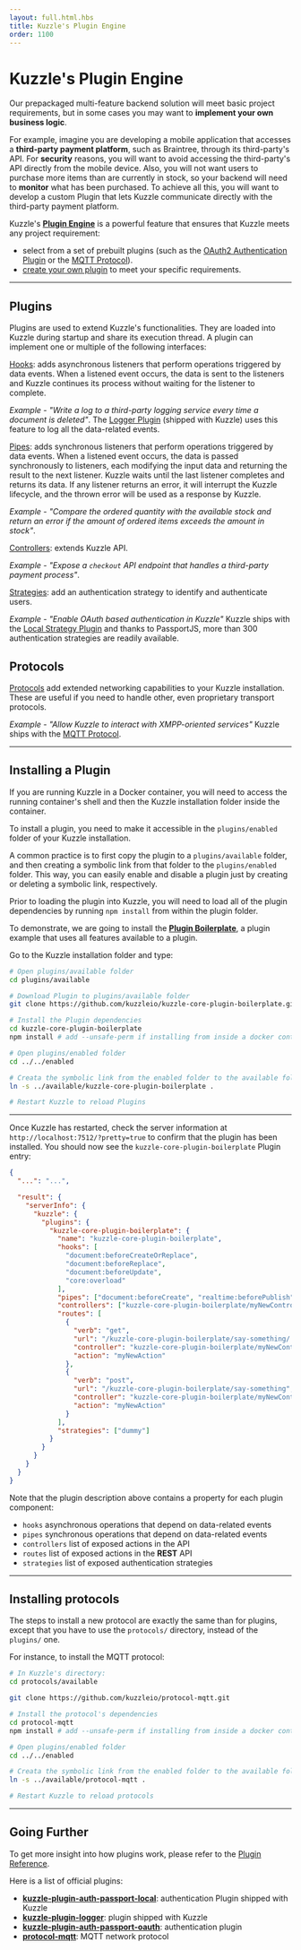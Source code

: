 ```yaml
---
layout: full.html.hbs
title: Kuzzle's Plugin Engine
order: 1100
---
```


# Kuzzle's Plugin Engine

Our prepackaged multi-feature backend solution will meet basic project requirements, but in some cases you may want to **implement your own business logic**.

For example, imagine you are developing a mobile application that accesses a **third-party payment platform**, such as Braintree, through its third-party's API. For **security** reasons, you will want to avoid accessing the third-party's API directly from the mobile device. Also, you will not want users to purchase more items than are currently in stock, so your backend will need to **monitor** what has been purchased. To achieve all this, you will want to develop a custom Plugin that lets Kuzzle communicate directly with the third-party payment platform.

Kuzzle's **[Plugin Engine](/plugins/1)** is a powerful feature that ensures that Kuzzle meets any project requirement:

- select from a set of prebuilt plugins (such as the [OAuth2 Authentication Plugin](https://github.com/kuzzleio/kuzzle-plugin-auth-passport-oauth) or the [MQTT Protocol](https://github.com/kuzzleio/protocol-mqtt)).
- [create your own plugin](/core/1/plugins/essentials) to meet your specific requirements.

---

## Plugins

Plugins are used to extend Kuzzle's functionalities. They are loaded into Kuzzle during startup and share its execution thread. A plugin can implement one or multiple of the following interfaces:

[Hooks](/core/1/plugins/essentials/hooks): adds asynchronous listeners that perform operations triggered by data events. When a listened event occurs, the data is sent to the listeners and Kuzzle continues its process without waiting for the listener to complete.

_Example - "Write a log to a third-party logging service every time a document is deleted"_. The [Logger Plugin](https://github.com/kuzzleio/kuzzle-plugin-logger) (shipped with Kuzzle) uses this feature to log all the data-related events.

[Pipes](/core/1/plugins/essentials/pipes): adds synchronous listeners that perform operations triggered by data events. When a listened event occurs, the data is passed synchronously to listeners, each modifying the input data and returning the result to the next listener. Kuzzle waits until the last listener completes and returns its data. If any listener returns an error, it will interrupt the Kuzzle lifecycle, and the thrown error will be used as a response by Kuzzle.

_Example - "Compare the ordered quantity with the available stock and return an error if the amount of ordered items exceeds the amount in stock"_.

[Controllers](/core/1/plugins/essentials/controllers): extends Kuzzle API.

_Example - "Expose a `checkout` API endpoint that handles a third-party payment process"_.

[Strategies](/core/1/plugins/essentials/strategies): add an authentication strategy to identify and authenticate users.

_Example - "Enable OAuth based authentication in Kuzzle"_
Kuzzle ships with the [Local Strategy Plugin](https://github.com/kuzzleio/kuzzle-plugin-auth-passport-local) and thanks to PassportJS, more than 300 authentication strategies are readily available.

## Protocols

[Protocols](/protocols/1) add extended networking capabilities to your Kuzzle installation. These are useful if you need to handle other, even proprietary transport protocols.

_Example - "Allow Kuzzle to interact with XMPP-oriented services"_
Kuzzle ships with the [MQTT Protocol](https://github.com/kuzzleio/protocol-mqtt).

---

## Installing a Plugin

<div class="alert alert-info">
If you are running Kuzzle in a Docker container, you will need to access the running container's shell and then the Kuzzle installation folder inside the container.
</div>

To install a plugin, you need to make it accessible in the `plugins/enabled` folder of your Kuzzle installation.

A common practice is to first copy the plugin to a `plugins/available` folder, and then creating a symbolic link from that folder to the `plugins/enabled` folder. This way, you can easily enable and disable a plugin just by creating or deleting a symbolic link, respectively.

Prior to loading the plugin into Kuzzle, you will need to load all of the plugin dependencies by running `npm install` from within the plugin folder.

To demonstrate, we are going to install the [**Plugin Boilerplate**](https://github.com/kuzzleio/kuzzle-core-plugin-boilerplate), a plugin example that uses all features available to a plugin.

Go to the Kuzzle installation folder and type:

```bash
# Open plugins/available folder
cd plugins/available

# Download Plugin to plugins/available folder
git clone https://github.com/kuzzleio/kuzzle-core-plugin-boilerplate.git

# Install the Plugin dependencies
cd kuzzle-core-plugin-boilerplate
npm install # add --unsafe-perm if installing from inside a docker container

# Open plugins/enabled folder
cd ../../enabled

# Creata the symbolic link from the enabled folder to the available folder
ln -s ../available/kuzzle-core-plugin-boilerplate .

# Restart Kuzzle to reload Plugins
```

---

Once Kuzzle has restarted, check the server information at `http://localhost:7512/?pretty=true` to confirm that the plugin has been installed. You should now see the `kuzzle-core-plugin-boilerplate` Plugin entry:

```json
{
  "...": "...",

  "result": {
    "serverInfo": {
      "kuzzle": {
        "plugins": {
          "kuzzle-core-plugin-boilerplate": {
            "name": "kuzzle-core-plugin-boilerplate",
            "hooks": [
              "document:beforeCreateOrReplace",
              "document:beforeReplace",
              "document:beforeUpdate",
              "core:overload"
            ],
            "pipes": ["document:beforeCreate", "realtime:beforePublish"],
            "controllers": ["kuzzle-core-plugin-boilerplate/myNewController"],
            "routes": [
              {
                "verb": "get",
                "url": "/kuzzle-core-plugin-boilerplate/say-something/:property",
                "controller": "kuzzle-core-plugin-boilerplate/myNewController",
                "action": "myNewAction"
              },
              {
                "verb": "post",
                "url": "/kuzzle-core-plugin-boilerplate/say-something",
                "controller": "kuzzle-core-plugin-boilerplate/myNewController",
                "action": "myNewAction"
              }
            ],
            "strategies": ["dummy"]
          }
        }
      }
    }
  }
}
```

Note that the plugin description above contains a property for each plugin component:

- `hooks` asynchronous operations that depend on data-related events
- `pipes` synchronous operations that depend on data-related events
- `controllers` list of exposed actions in the API
- `routes` list of exposed actions in the **REST** API
- `strategies` list of exposed authentication strategies

---

## Installing protocols

The steps to install a new protocol are exactly the same than for plugins, except that you have to use the `protocols/` directory, instead of the `plugins/` one.

For instance, to install the MQTT protocol:

```bash
# In Kuzzle's directory:
cd protocols/available

git clone https://github.com/kuzzleio/protocol-mqtt.git

# Install the protocol's dependencies
cd protocol-mqtt
npm install # add --unsafe-perm if installing from inside a docker container

# Open plugins/enabled folder
cd ../../enabled

# Creata the symbolic link from the enabled folder to the available folder
ln -s ../available/protocol-mqtt .

# Restart Kuzzle to reload protocols
```

---

## Going Further

To get more insight into how plugins work, please refer to the [Plugin Reference](/plugins/1).

Here is a list of official plugins:

- [**kuzzle-plugin-auth-passport-local**](https://github.com/kuzzleio/kuzzle-plugin-auth-passport-local): authentication Plugin shipped with Kuzzle
- [**kuzzle-plugin-logger**](https://github.com/kuzzleio/kuzzle-plugin-logger): plugin shipped with Kuzzle
- [**kuzzle-plugin-auth-passport-oauth**](https://github.com/kuzzleio/kuzzle-plugin-auth-passport-oauth): authentication plugin
- [**protocol-mqtt**](https://github.com/kuzzleio/protocol-mqtt): MQTT network protocol
